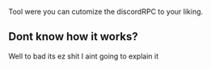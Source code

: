 Tool were you can cutomize the discordRPC to your liking.

Dont know how it works?
-----------------------

Well to bad its ez shit I aint going to explain it
